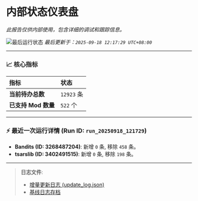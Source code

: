 # 内部状态仪表盘

*此报告仅供内部使用，包含详细的调试和跟踪信息。*

![最后运行状态](https://img.shields.io/badge/Last%20Run-Success-green)
*最后更新于：`2025-09-18 12:17:29 UTC+08:00`*

---

### 📈 **核心指标**

| 指标 | 状态 |
| :--- | :--- |
| **当前待办总数** | ``12923`` 条 |
| **已支持 Mod 数量** | ``522`` 个 |

---

### ⚡ **最近一次运行详情 (Run ID: ``run_20250918_121729``)**

*   **Bandits (ID: 3268487204)**: 新增 `0` 条, 移除 `458` 条。
*   **tsarslib (ID: 3402491515)**: 新增 `0` 条, 移除 `198` 条。

---

> **日志文件**:
> *   [增量更新日志 (update_log.json)](../data/logs/update_log.json)
> *   [基线日志存档](../data/logs/archive/)

